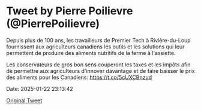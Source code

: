 # Tweet by Pierre Poilievre (@PierrePoilievre)

Depuis plus de 100 ans, les travailleurs de Premier Tech à Rivière-du-Loup fournissent aux agriculteurs canadiens les outils et les solutions qui leur permettent de produire des aliments nutritifs de la ferme à l'assiette.

Les conservateurs de gros bon sens couperont les taxes et les impôts afin de permettre aux agriculteurs d'innover davantage et de faire baisser le prix des aliments pour les Canadiens: https://t.co/5cUXCBnzud

Date: 2025-01-22 23:13:42

[Original Tweet](https://x.com/PierrePoilievre/status/1882205024681599106)
